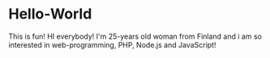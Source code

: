 # Hello-World
This is fun!
HI everybody! I'm 25-years old woman from Finland and i am so interested in web-programming, PHP, Node.js and JavaScript! 
